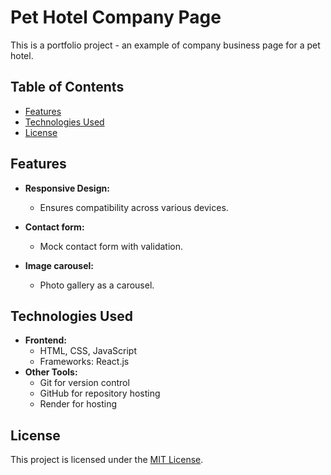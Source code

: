 # Pet Hotel Company Page

This is a portfolio project - an example of company business page for a pet hotel.

## Table of Contents

- [Features](#features)
- [Technologies Used](#technologies-used)
- [License](#license)

## Features

- **Responsive Design:**
  - Ensures compatibility across various devices.

- **Contact form:**
  - Mock contact form with validation.

- **Image carousel:**
  - Photo gallery as a carousel.

## Technologies Used

- **Frontend:**
  - HTML, CSS, JavaScript
  - Frameworks: React.js
- **Other Tools:**
  - Git for version control
  - GitHub for repository hosting
  - Render for hosting

## License

This project is licensed under the [MIT License](https://en.wikipedia.org/wiki/MIT_License).